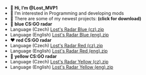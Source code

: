 - 👋 **Hi, I’m @Lost_MVP1**
- 👀 I’m interested in Programming and developing mods
- 🌱 There are some of my newest projects: **(click for download)**
- 💙 **blue CS:GO radar**
- Language (Czech)   [Lost's Radar Blue (cz).zip](https://github.com/LostMVP1/LostsRadar-cz-B/files/12302302/Lost.s.Radar.Blue.cz.zip)
- Language (English) [Lost's Radar Blue (eng).zip](https://github.com/LostMVP1/LostsRadar-cz-B/files/12303371/Lost.s.Radar.Blue.eng.zip)
- ❤️ **red CS:GO radar**
- Language (Czech) [Lost's Radar Red (cz).zip](https://github.com/LostMVP1/LostsRadar-cz-B/files/12304221/Lost.s.Radar.Red.cz.zip)
- Language (English) [Lost's Radar Red (eng).zip](https://github.com/LostMVP1/LostsRadar-cz-B/files/12304230/Lost.s.Radar.Red.eng.zip)
- 💛 **yellow CS:GO radar**
- Language (Czech) [Lost's Radar Yellow (cz).zip](https://github.com/LostMVP1/LostsRadar-cz-B/files/12303452/Lost.s.Radar.Yellow.cz.zip)
- Language (English) [Lost's Radar Yellow (eng).zip](https://github.com/LostMVP1/LostsRadar-cz-B/files/12303467/Lost.s.Radar.Yellow.eng.zip)

<!---
LostMVP1/LostMVP1 is a ✨ special ✨ repository because its `README.md` (this file) appears on your GitHub profile.
You can click the Preview link to take a look at your changes.
--->

